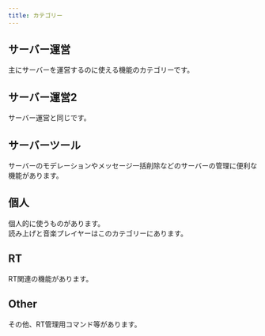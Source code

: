 ```yaml
---
title: カテゴリー
---
```


## サーバー運営
主にサーバーを運営するのに使える機能のカテゴリーです。

## サーバー運営2
サーバー運営と同じです。

## サーバーツール
サーバーのモデレーションやメッセージ一括削除などのサーバーの管理に便利な機能があります。

## 個人
個人的に使うものがあります。  
読み上げと音楽プレイヤーはこのカテゴリーにあります。

## RT
RT関連の機能があります。

## Other
その他、RT管理用コマンド等があります。